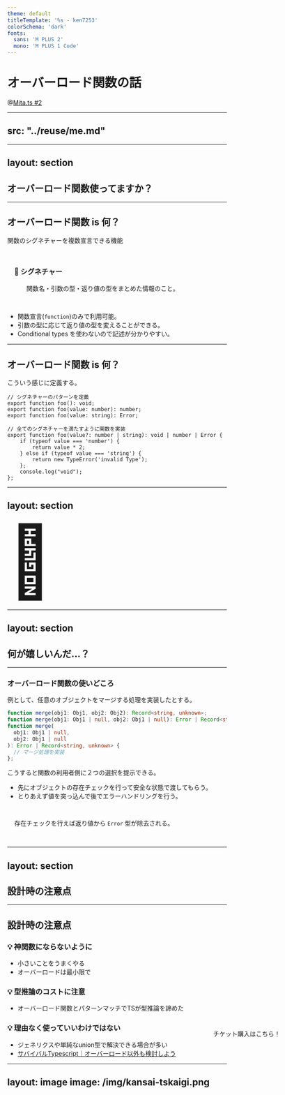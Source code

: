 ```yaml
---
theme: default
titleTemplate: '%s - ken7253'
colorSchema: 'dark'
fonts:
  sans: 'M PLUS 2'
  mono: 'M PLUS 1 Code'
---
```


# オーバーロード関数の話
@[Mita.ts #2](https://mitats.connpass.com/event/329494/)

---
src: "../reuse/me.md"
---

---
layout: section
---

## オーバーロード関数使ってますか？

---

## オーバーロード関数 is 何？


関数のシグネチャーを複数宣言できる機能

<div style="background-color: var(--color-bg-code-block);border-radius: 8px;padding: 1rem;margin:1rem 0;">
<h3 style="line-height:1;font-size:1rem;">📒 シグネチャー</h3>
<p style="padding:0.5rem 0 0 1.75rem;line-height:1;">関数名・引数の型・返り値の型をまとめた情報のこと。</p>
</div>  

- 関数宣言(`function`)のみで利用可能。
- 引数の型に応じて返り値の型を変えることができる。
- Conditional types を使わないので記述が分かりやすい。



---

## オーバーロード関数 is 何？

こういう感じに定義する。

```tsx twoslash
// シグネチャーのパターンを定義
export function foo(): void;
export function foo(value: number): number;
export function foo(value: string): Error;

// 全てのシグネチャーを満たすように関数を実装
export function foo(value?: number | string): void | number | Error {
    if (typeof value === 'number') {
        return value * 2;
    } else if (typeof value === 'string') {
        return new TypeError('invalid Type');
    };
    console.log("void");
};
```

---
layout: section
---

<div aria-label="考える顔" style="font-size: 10rem;">🤔</div>

---
layout: section
---

## 何が嬉しいんだ…？

---

### オーバーロード関数の使いどころ

例として、任意のオブジェクトをマージする処理を実装したとする。

```ts
function merge(obj1: Obj1, obj2: Obj2): Record<string, unknown>;
function merge(obj1: Obj1 | null, obj2: Obj1 | null): Error | Record<string, unknown>;
function merge(
  obj1: Obj1 | null,
  obj2: Obj1 | null
): Error | Record<string, unknown> {
  // マージ処理を実装
};
```

こうすると関数の利用者側に２つの選択を提示できる。

- 先にオブジェクトの存在チェックを行って安全な状態で渡してもらう。
- とりあえず値を突っ込んで後でエラーハンドリングを行う。

<div style="background-color: var(--color-bg-code-block);border-radius: 8px;padding: 1rem;margin:1rem 0;">
<p style="line-height:1;">存在チェックを行えば返り値から <code>Error</code> 型が除去される。</p>
</div>

---
layout: section
---

## 設計時の注意点

---

## 設計時の注意点


### 💡 神関数にならないように

- 小さいことをうまくやる
- オーバーロードは最小限で


### 💡 型推論のコストに注意

- オーバーロード関数とパターンマッチでTSが型推論を諦めた


### 💡 理由なく使っていいわけではない

- ジェネリクスや単純なunion型で解決できる場合が多い
- [サバイバルTypescript｜オーバーロード以外も検討しよう](https://typescriptbook.jp/reference/functions/overload-functions#%E3%82%AA%E3%83%BC%E3%83%90%E3%83%BC%E3%83%AD%E3%83%BC%E3%83%89%E4%BB%A5%E5%A4%96%E3%82%82%E6%A4%9C%E8%A8%8E%E3%81%97%E3%82%88%E3%81%86)

---
layout: image
image: /img/kansai-tskaigi.png
---

<div style="position:fixed;top:60%;left:73%;">
<div style="display:flex;flex-direction:column;align-items:center;" >
<QRCode text="https://peatix.com/event/4149743"/>
<p>チケット購入はこちら！</p>
</div>
</div>
